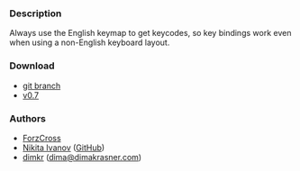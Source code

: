 ### Description
Always use the English keymap to get keycodes, so key bindings work even when using a non-English keyboard layout.

### Download
- [git branch](https://codeberg.org/ForzCross/dwl/src/branch/en-keycodes.patch)
- [v0.7](https://codeberg.org/dwl/dwl-patches/raw/branch/main/patches/en-keycodes/en-keycodes.patch)

### Authors
- [ForzCross](https://codeberg.org/ForzCross)
- [Nikita Ivanov](https://codeberg.org/nikitaivanov) ([GitHub](https://github.com/NikitaIvanovV))
- [dimkr](https://codeberg.org/dimkr) (<dima@dimakrasner.com>)
